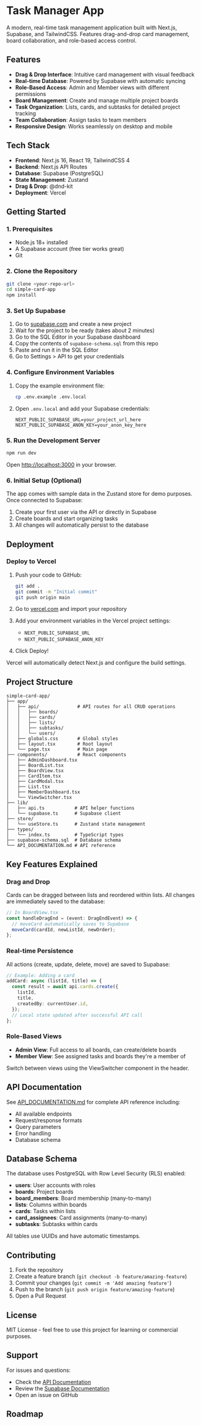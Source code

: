 # Task Manager App

A modern, real-time task management application built with Next.js, Supabase, and TailwindCSS. Features drag-and-drop card management, board collaboration, and role-based access control.

## Features

- **Drag & Drop Interface**: Intuitive card management with visual feedback
- **Real-time Database**: Powered by Supabase with automatic syncing
- **Role-Based Access**: Admin and Member views with different permissions
- **Board Management**: Create and manage multiple project boards
- **Task Organization**: Lists, cards, and subtasks for detailed project tracking
- **Team Collaboration**: Assign tasks to team members
- **Responsive Design**: Works seamlessly on desktop and mobile

## Tech Stack

- **Frontend**: Next.js 16, React 19, TailwindCSS 4
- **Backend**: Next.js API Routes
- **Database**: Supabase (PostgreSQL)
- **State Management**: Zustand
- **Drag & Drop**: @dnd-kit
- **Deployment**: Vercel

## Getting Started

### 1. Prerequisites

- Node.js 18+ installed
- A Supabase account (free tier works great)
- Git

### 2. Clone the Repository

```bash
git clone <your-repo-url>
cd simple-card-app
npm install
```

### 3. Set Up Supabase

1. Go to [supabase.com](https://supabase.com) and create a new project
2. Wait for the project to be ready (takes about 2 minutes)
3. Go to the SQL Editor in your Supabase dashboard
4. Copy the contents of `supabase-schema.sql` from this repo
5. Paste and run it in the SQL Editor
6. Go to Settings > API to get your credentials

### 4. Configure Environment Variables

1. Copy the example environment file:

   ```bash
   cp .env.example .env.local
   ```

2. Open `.env.local` and add your Supabase credentials:
   ```
   NEXT_PUBLIC_SUPABASE_URL=your_project_url_here
   NEXT_PUBLIC_SUPABASE_ANON_KEY=your_anon_key_here
   ```

### 5. Run the Development Server

```bash
npm run dev
```

Open [http://localhost:3000](http://localhost:3000) in your browser.

### 6. Initial Setup (Optional)

The app comes with sample data in the Zustand store for demo purposes. Once connected to Supabase:

1. Create your first user via the API or directly in Supabase
2. Create boards and start organizing tasks
3. All changes will automatically persist to the database

## Deployment

### Deploy to Vercel

1. Push your code to GitHub:

   ```bash
   git add .
   git commit -m "Initial commit"
   git push origin main
   ```

2. Go to [vercel.com](https://vercel.com) and import your repository

3. Add your environment variables in the Vercel project settings:

   - `NEXT_PUBLIC_SUPABASE_URL`
   - `NEXT_PUBLIC_SUPABASE_ANON_KEY`

4. Click Deploy!

Vercel will automatically detect Next.js and configure the build settings.

## Project Structure

```
simple-card-app/
├── app/
│   ├── api/              # API routes for all CRUD operations
│   │   ├── boards/
│   │   ├── cards/
│   │   ├── lists/
│   │   ├── subtasks/
│   │   └── users/
│   ├── globals.css       # Global styles
│   ├── layout.tsx        # Root layout
│   └── page.tsx          # Main page
├── components/           # React components
│   ├── AdminDashboard.tsx
│   ├── BoardList.tsx
│   ├── BoardView.tsx
│   ├── CardItem.tsx
│   ├── CardModal.tsx
│   ├── List.tsx
│   ├── MemberDashboard.tsx
│   └── ViewSwitcher.tsx
├── lib/
│   ├── api.ts           # API helper functions
│   └── supabase.ts      # Supabase client
├── store/
│   └── useStore.ts      # Zustand state management
├── types/
│   └── index.ts         # TypeScript types
├── supabase-schema.sql  # Database schema
└── API_DOCUMENTATION.md # API reference
```

## Key Features Explained

### Drag and Drop

Cards can be dragged between lists and reordered within lists. All changes are immediately saved to the database:

```typescript
// In BoardView.tsx
const handleDragEnd = (event: DragEndEvent) => {
  // moveCard automatically saves to Supabase
  moveCard(cardId, newListId, newOrder);
};
```

### Real-time Persistence

All actions (create, update, delete, move) are saved to Supabase:

```typescript
// Example: Adding a card
addCard: async (listId, title) => {
  const result = await api.cards.create({
    listId,
    title,
    createdBy: currentUser.id,
  });
  // Local state updated after successful API call
};
```

### Role-Based Views

- **Admin View**: Full access to all boards, can create/delete boards
- **Member View**: See assigned tasks and boards they're a member of

Switch between views using the ViewSwitcher component in the header.

## API Documentation

See [API_DOCUMENTATION.md](./API_DOCUMENTATION.md) for complete API reference including:

- All available endpoints
- Request/response formats
- Query parameters
- Error handling
- Database schema

## Database Schema

The database uses PostgreSQL with Row Level Security (RLS) enabled:

- **users**: User accounts with roles
- **boards**: Project boards
- **board_members**: Board membership (many-to-many)
- **lists**: Columns within boards
- **cards**: Tasks within lists
- **card_assignees**: Card assignments (many-to-many)
- **subtasks**: Subtasks within cards

All tables use UUIDs and have automatic timestamps.

## Contributing

1. Fork the repository
2. Create a feature branch (`git checkout -b feature/amazing-feature`)
3. Commit your changes (`git commit -m 'Add amazing feature'`)
4. Push to the branch (`git push origin feature/amazing-feature`)
5. Open a Pull Request

## License

MIT License - feel free to use this project for learning or commercial purposes.

## Support

For issues and questions:

- Check the [API Documentation](./API_DOCUMENTATION.md)
- Review the [Supabase Documentation](https://supabase.com/docs)
- Open an issue on GitHub

## Roadmap

